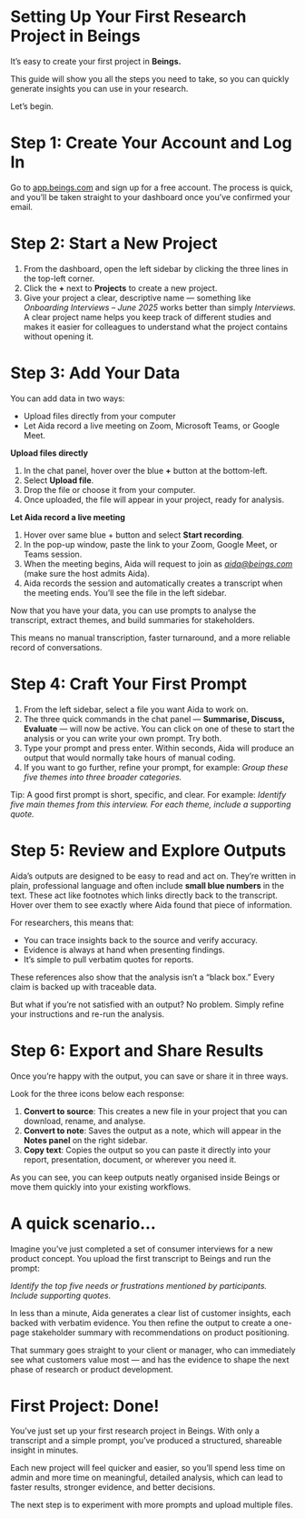 # **Setting Up Your First Research Project in Beings**

It’s easy to create your first project in **Beings.** 

This guide will show you all the steps you need to take, so you can quickly generate insights you can use in your research.

Let’s begin.

# **Step 1: Create Your Account and Log In**

Go to [app.beings.com](https://app.beings.com/) and sign up for a free account. The process is quick, and you’ll be taken straight to your dashboard once you’ve confirmed your email.

# **Step 2: Start a New Project**

1. From the dashboard, open the left sidebar by clicking the three lines in the top-left corner.   
2. Click the **\+** next to **Projects** to create a new project.  
3. Give your project a clear, descriptive name — something like *Onboarding Interviews – June 2025* works better than simply *Interviews.* A clear project name helps you keep track of different studies and makes it easier for colleagues to understand what the project contains without opening it.

# **Step 3: Add Your Data**

You can add data in two ways:

* Upload files directly from your computer  
* Let Aida record a live meeting on Zoom, Microsoft Teams, or Google Meet.

**Upload files directly**

1. In the chat panel, hover over the blue **\+** button at the bottom-left.  
2. Select **Upload file**.  
3. Drop the file or choose it from your computer.  
4. Once uploaded, the file will appear in your project, ready for analysis.

**Let Aida record a live meeting**

1. Hover over same blue \+ button and select **Start recording**.  
2. In the pop-up window, paste the link to your Zoom, Google Meet, or Teams session.  
3. When the meeting begins, Aida will request to join as [*aida@beings.com*](mailto:aida@beings.com) (make sure the host admits Aida).  
4. Aida records the session and automatically creates a transcript when the meeting ends. You’ll see the file in the left sidebar.

Now that you have your data, you can use prompts to analyse the transcript, extract themes, and build summaries for stakeholders. 

This means no manual transcription, faster turnaround, and a more reliable record of conversations.

 

# **Step 4: Craft Your First Prompt**

1. From the left sidebar, select a file you want Aida to work on.   
2. The three quick commands in the chat panel — **Summarise, Discuss, Evaluate** — will now be active. You can click on one of these to start the analysis or you can write your own prompt. Try both.   
3. Type your prompt and press enter. Within seconds, Aida will produce an output that would normally take hours of manual coding.  
4. If you want to go further, refine your prompt, for example: *Group these five themes into three broader categories.*

Tip: A good first prompt is short, specific, and clear. For example: *Identify five main themes from this interview. For each theme, include a supporting quote.*

# **Step 5: Review and Explore Outputs**

Aida’s outputs are designed to be easy to read and act on. They’re written in plain, professional language and often include **small blue numbers** in the text. These act like footnotes which links directly back to the transcript. Hover over them to see exactly where Aida found that piece of information.

For researchers, this means that:

* You can trace insights back to the source and verify accuracy.  
* Evidence is always at hand when presenting findings.  
* It’s simple to pull verbatim quotes for reports.

These references also show that the analysis isn’t a “black box.” Every claim is backed up with traceable data.

But what if you’re not satisfied with an output? No problem. Simply refine your instructions and re-run the analysis.

# **Step 6: Export and Share Results**

Once you’re happy with the output, you can save or share it in three ways. 

Look for the three icons below each response:

1. **Convert to source**: This creates a new file in your project that you can download, rename, and analyse.  
2. **Convert to note**: Saves the output as a note, which will appear in the **Notes panel** on the right sidebar.  
3. **Copy text**: Copies the output so you can paste it directly into your report, presentation, document, or wherever you need it.

As you can see, you can keep outputs neatly organised inside Beings or move them quickly into your existing workflows.

# **A quick scenario…**

Imagine you’ve just completed a set of consumer interviews for a new product concept. You upload the first transcript to Beings and run the prompt:

*Identify the top five needs or frustrations mentioned by participants. Include supporting quotes.*

In less than a minute, Aida generates a clear list of customer insights, each backed with verbatim evidence. You then refine the output to create a one-page stakeholder summary with recommendations on product positioning.

That summary goes straight to your client or manager, who can immediately see what customers value most — and has the evidence to shape the next phase of research or product development.

# **First Project: Done\!** 

You’ve just set up your first research project in Beings. With only a transcript and a simple prompt, you’ve produced a structured, shareable insight in minutes.

Each new project will feel quicker and easier, so you’ll spend less time on admin and more time on meaningful, detailed analysis, which can lead to faster results, stronger evidence, and better decisions.

The next step is to experiment with more prompts and upload multiple files. 

